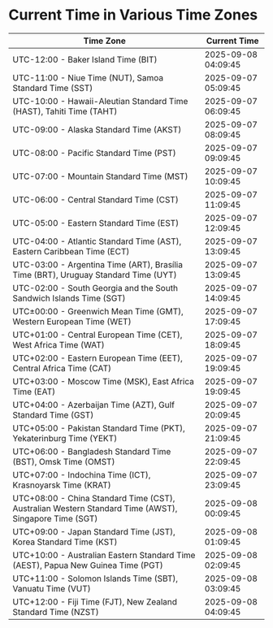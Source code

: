 # Current Time in Various Time Zones

| Time Zone | Current Time |
|-----------|--------------|
| UTC-12:00 - Baker Island Time (BIT) | 2025-09-08 04:09:45 |
| UTC-11:00 - Niue Time (NUT), Samoa Standard Time (SST) | 2025-09-07 05:09:45 |
| UTC-10:00 - Hawaii-Aleutian Standard Time (HAST), Tahiti Time (TAHT) | 2025-09-07 06:09:45 |
| UTC-09:00 - Alaska Standard Time (AKST) | 2025-09-07 08:09:45 |
| UTC-08:00 - Pacific Standard Time (PST) | 2025-09-07 09:09:45 |
| UTC-07:00 - Mountain Standard Time (MST) | 2025-09-07 10:09:45 |
| UTC-06:00 - Central Standard Time (CST) | 2025-09-07 11:09:45 |
| UTC-05:00 - Eastern Standard Time (EST) | 2025-09-07 12:09:45 |
| UTC-04:00 - Atlantic Standard Time (AST), Eastern Caribbean Time (ECT) | 2025-09-07 13:09:45 |
| UTC-03:00 - Argentina Time (ART), Brasília Time (BRT), Uruguay Standard Time (UYT) | 2025-09-07 13:09:45 |
| UTC-02:00 - South Georgia and the South Sandwich Islands Time (SGT) | 2025-09-07 14:09:45 |
| UTC±00:00 - Greenwich Mean Time (GMT), Western European Time (WET) | 2025-09-07 17:09:45 |
| UTC+01:00 - Central European Time (CET), West Africa Time (WAT) | 2025-09-07 18:09:45 |
| UTC+02:00 - Eastern European Time (EET), Central Africa Time (CAT) | 2025-09-07 19:09:45 |
| UTC+03:00 - Moscow Time (MSK), East Africa Time (EAT) | 2025-09-07 19:09:45 |
| UTC+04:00 - Azerbaijan Time (AZT), Gulf Standard Time (GST) | 2025-09-07 20:09:45 |
| UTC+05:00 - Pakistan Standard Time (PKT), Yekaterinburg Time (YEKT) | 2025-09-07 21:09:45 |
| UTC+06:00 - Bangladesh Standard Time (BST), Omsk Time (OMST) | 2025-09-07 22:09:45 |
| UTC+07:00 - Indochina Time (ICT), Krasnoyarsk Time (KRAT) | 2025-09-07 23:09:45 |
| UTC+08:00 - China Standard Time (CST), Australian Western Standard Time (AWST), Singapore Time (SGT) | 2025-09-08 00:09:45 |
| UTC+09:00 - Japan Standard Time (JST), Korea Standard Time (KST) | 2025-09-08 01:09:45 |
| UTC+10:00 - Australian Eastern Standard Time (AEST), Papua New Guinea Time (PGT) | 2025-09-08 02:09:45 |
| UTC+11:00 - Solomon Islands Time (SBT), Vanuatu Time (VUT) | 2025-09-08 03:09:45 |
| UTC+12:00 - Fiji Time (FJT), New Zealand Standard Time (NZST) | 2025-09-08 04:09:45 |
